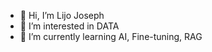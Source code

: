 - 👋 Hi, I’m Lijo Joseph
- 👀 I’m interested in DATA
- 🌱 I’m currently learning AI, Fine-tuning, RAG
  

<!---
LIJO20041997/LIJO20041997 is a ✨ special ✨ repository because its `README.md` (this file) appears on your GitHub profile.

--->
